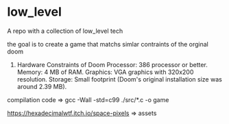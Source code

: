 # low_level
A repo with a collection of low_level tech


the goal is to create a game that matchs simlar contraints of the orginal doom 

1. Hardware Constraints of Doom
Processor: 386 processor or better.
Memory: 4 MB of RAM.
Graphics: VGA graphics with 320x200 resolution.
Storage: Small footprint (Doom's original installation size was around 2.39 MB).



compilation code => gcc -Wall -std=c99 ./src/*.c -o game


https://hexadecimalwtf.itch.io/space-pixels => assets